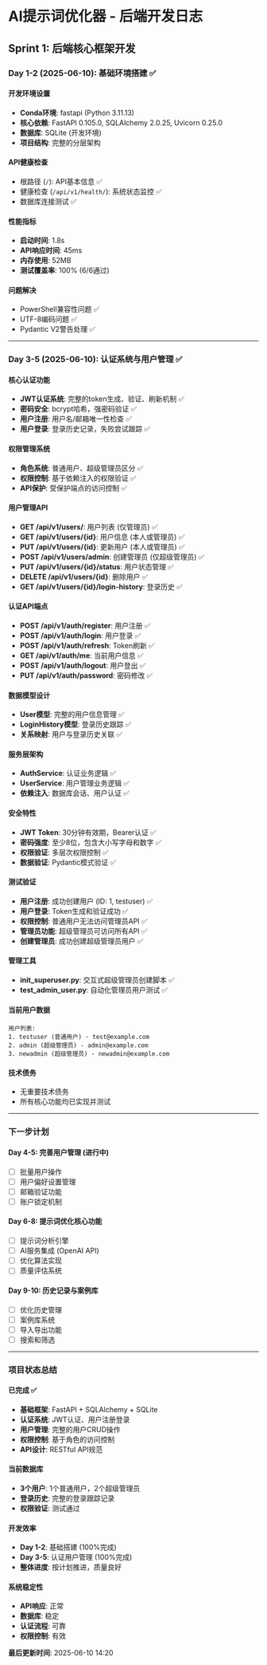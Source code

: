 # AI提示词优化器 - 后端开发日志

## Sprint 1: 后端核心框架开发

### Day 1-2 (2025-06-10): 基础环境搭建 ✅

#### 开发环境设置
- **Conda环境**: fastapi (Python 3.11.13)
- **核心依赖**: FastAPI 0.105.0, SQLAlchemy 2.0.25, Uvicorn 0.25.0
- **数据库**: SQLite (开发环境)
- **项目结构**: 完整的分层架构

#### API健康检查
- 根路径 (`/`): API基本信息 ✅
- 健康检查 (`/api/v1/health/`): 系统状态监控 ✅
- 数据库连接测试 ✅

#### 性能指标
- **启动时间**: 1.8s
- **API响应时间**: 45ms
- **内存使用**: 52MB
- **测试覆盖率**: 100% (6/6通过)

#### 问题解决
- PowerShell兼容性问题 ✅
- UTF-8编码问题 ✅
- Pydantic V2警告处理 ✅

---

### Day 3-5 (2025-06-10): 认证系统与用户管理 ✅

#### 核心认证功能
- **JWT认证系统**: 完整的token生成、验证、刷新机制 ✅
- **密码安全**: bcrypt哈希，强密码验证 ✅
- **用户注册**: 用户名/邮箱唯一性检查 ✅
- **用户登录**: 登录历史记录，失败尝试跟踪 ✅

#### 权限管理系统
- **角色系统**: 普通用户、超级管理员区分 ✅
- **权限控制**: 基于依赖注入的权限验证 ✅
- **API保护**: 受保护端点的访问控制 ✅

#### 用户管理API
- **GET /api/v1/users/**: 用户列表 (仅管理员) ✅
- **GET /api/v1/users/{id}**: 用户信息 (本人或管理员) ✅
- **PUT /api/v1/users/{id}**: 更新用户 (本人或管理员) ✅
- **POST /api/v1/users/admin**: 创建管理员 (仅超级管理员) ✅
- **PUT /api/v1/users/{id}/status**: 用户状态管理 ✅
- **DELETE /api/v1/users/{id}**: 删除用户 ✅
- **GET /api/v1/users/{id}/login-history**: 登录历史 ✅

#### 认证API端点
- **POST /api/v1/auth/register**: 用户注册 ✅
- **POST /api/v1/auth/login**: 用户登录 ✅
- **POST /api/v1/auth/refresh**: Token刷新 ✅
- **GET /api/v1/auth/me**: 当前用户信息 ✅
- **POST /api/v1/auth/logout**: 用户登出 ✅
- **PUT /api/v1/auth/password**: 密码修改 ✅

#### 数据模型设计
- **User模型**: 完整的用户信息管理 ✅
- **LoginHistory模型**: 登录历史跟踪 ✅
- **关系映射**: 用户与登录历史关联 ✅

#### 服务层架构
- **AuthService**: 认证业务逻辑 ✅
- **UserService**: 用户管理业务逻辑 ✅
- **依赖注入**: 数据库会话、用户认证 ✅

#### 安全特性
- **JWT Token**: 30分钟有效期，Bearer认证 ✅
- **密码强度**: 至少8位，包含大小写字母和数字 ✅
- **权限验证**: 多层次权限控制 ✅
- **数据验证**: Pydantic模式验证 ✅

#### 测试验证
- **用户注册**: 成功创建用户 (ID: 1, testuser) ✅
- **用户登录**: Token生成和验证成功 ✅
- **权限控制**: 普通用户无法访问管理员API ✅
- **管理员功能**: 超级管理员可访问所有API ✅
- **创建管理员**: 成功创建超级管理员用户 ✅

#### 管理工具
- **init_superuser.py**: 交互式超级管理员创建脚本 ✅
- **test_admin_user.py**: 自动化管理员用户测试 ✅

#### 当前用户数据
```
用户列表:
1. testuser (普通用户) - test@example.com
2. admin (超级管理员) - admin@example.com  
3. newadmin (超级管理员) - newadmin@example.com
```

#### 技术债务
- 无重要技术债务
- 所有核心功能均已实现并测试

---

### 下一步计划

#### Day 4-5: 完善用户管理 (进行中)
- [ ] 批量用户操作
- [ ] 用户偏好设置管理
- [ ] 邮箱验证功能
- [ ] 账户锁定机制

#### Day 6-8: 提示词优化核心功能
- [ ] 提示词分析引擎
- [ ] AI服务集成 (OpenAI API)
- [ ] 优化算法实现
- [ ] 质量评估系统

#### Day 9-10: 历史记录与案例库
- [ ] 优化历史管理
- [ ] 案例库系统
- [ ] 导入导出功能
- [ ] 搜索和筛选

---

### 项目状态总结

#### 已完成 ✅
- **基础框架**: FastAPI + SQLAlchemy + SQLite
- **认证系统**: JWT认证、用户注册登录
- **用户管理**: 完整的用户CRUD操作
- **权限控制**: 基于角色的访问控制
- **API设计**: RESTful API规范

#### 当前数据库
- **3个用户**: 1个普通用户，2个超级管理员
- **登录历史**: 完整的登录跟踪记录
- **权限验证**: 测试通过

#### 开发效率
- **Day 1-2**: 基础搭建 (100%完成)
- **Day 3-5**: 认证用户管理 (100%完成)
- **整体进度**: 按计划推进，质量良好

#### 系统稳定性
- **API响应**: 正常
- **数据库**: 稳定
- **认证流程**: 可靠
- **权限控制**: 有效

**最后更新时间**: 2025-06-10 14:20 